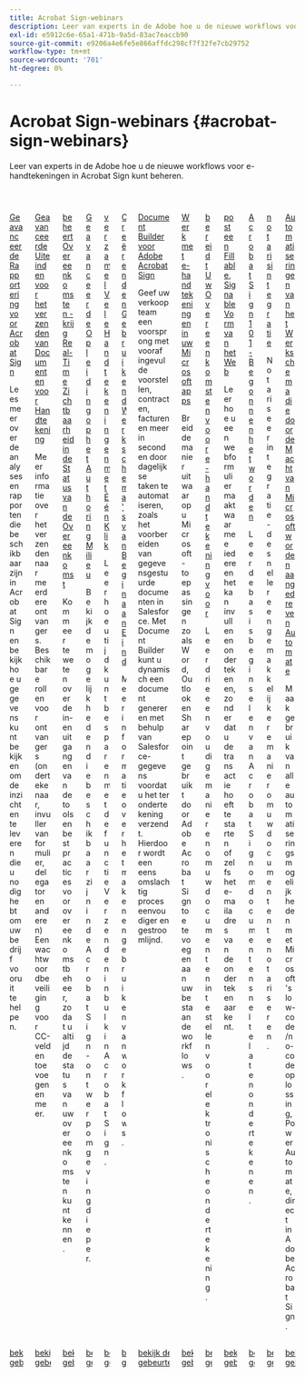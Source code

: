 ```yaml
---
title: Acrobat Sign-webinars
description: Leer van experts in de Adobe hoe u de nieuwe workflows voor e-handtekeningen in Acrobat Sign kunt beheren.
exl-id: e5912c6e-65a1-471b-9a5d-83ac7eaccb90
source-git-commit: e9206a4e6fe5e866affdc298cf7f32fe7cb29752
workflow-type: tm+mt
source-wordcount: '701'
ht-degree: 0%

---
```


# Acrobat Sign-webinars {#acrobat-sign-webinars}

Leer van experts in de Adobe hoe u de nieuwe workflows voor e-handtekeningen in Acrobat Sign kunt beheren.

<!-- CARDS

* https://experienceleague.adobe.com/nl/docs/events/acrobat-sign-webinars/advanced-reporting
* https://experienceleague.adobe.com/nl/docs/events/acrobat-sign-webinars/advanced-sending-documents-signature
* https://experienceleague.adobe.com/nl/docs/events/acrobat-sign-webinars/agreement-status
* https://experienceleague.adobe.com/nl/docs/events/acrobat-sign-webinars/authoring-environment
* https://experienceleague.adobe.com/nl/docs/events/acrobat-sign-webinars/collect-signatures
* https://experienceleague.adobe.com/nl/docs/events/acrobat-sign-webinars/create-use-workflows
* https://experienceleague.adobe.com/nl/docs/events/acrobat-sign-webinars/document-builder
* https://experienceleague.adobe.com/nl/docs/events/acrobat-sign-webinars/e-signature-microsoft
* https://experienceleague.adobe.com/nl/docs/events/acrobat-sign-webinars/e-signature-setup
* https://experienceleague.adobe.com/nl/docs/events/acrobat-sign-webinars/fillable-signable-web-form
* https://experienceleague.adobe.com/nl/docs/events/acrobat-sign-webinars/getting-started
* https://experienceleague.adobe.com/nl/docs/events/acrobat-sign-webinars/notarize
* https://experienceleague.adobe.com/nl/docs/events/acrobat-sign-webinars/workflow-automations

-->
<!-- START CARDS HTML - DO NOT MODIFY BY HAND -->
<div class="columns">
    <div class="column is-half-tablet is-half-desktop is-one-third-widescreen" aria-label="Advanced Reporting for Acrobat Sign">
        <div class="card" style="height: 100%; display: flex; flex-direction: column; height: 100%;">
            <div class="card-image">
                <figure class="image x-is-16by9">
                    <a href="https://experienceleague.adobe.com/nl/docs/events/acrobat-sign-webinars/advanced-reporting" title="Geavanceerde rapportage voor Acrobat Sign">
                        <img class="is-bordered-r-small" src="https://video.tv.adobe.com/v/3428191/?format=jpeg&nocache=1731453823479" alt="Geavanceerde rapportage voor Acrobat Sign"
                             style="width: 100%; aspect-ratio: 16 / 9; object-fit: cover; overflow: hidden; display: block; margin: auto;">
                    </a>
                </figure>
            </div>
            <div class="card-content is-padded-small" style="display: flex; flex-direction: column; flex-grow: 1; justify-content: space-between;">
                <div class="top-card-content">
                    <p class="headline is-size-6 has-text-weight-bold">
                        <a href="https://experienceleague.adobe.com/nl/docs/events/acrobat-sign-webinars/advanced-reporting" title="Geavanceerde rapportage voor Acrobat Sign"> Geavanceerde Rapportering voor Acrobat Sign </a>
                    </p>
                    <p class="is-size-6">Lees meer over de analyses en rapporten die beschikbaar zijn in Acrobat Sign en bekijk hoe u gegevens kunt bekijken om de inzichten te leveren die u nodig hebt om uw bedrijf vooruit te helpen.</p>
                </div>
                <a href="https://experienceleague.adobe.com/nl/docs/events/acrobat-sign-webinars/advanced-reporting" class="spectrum-Button spectrum-Button--outline spectrum-Button--primary spectrum-Button--sizeM" style="align-self: flex-start; margin-top: 1rem;">
                    <span class="spectrum-Button-label has-no-wrap has-text-weight-bold"> bekijk de gebeurtenisopname </span>
                </a>
            </div>
        </div>
    </div>
    <div class="column is-half-tablet is-half-desktop is-one-third-widescreen" aria-label="Advanced Tips for Sending Documents for Signature">
        <div class="card" style="height: 100%; display: flex; flex-direction: column; height: 100%;">
            <div class="card-image">
                <figure class="image x-is-16by9">
                    <a href="https://experienceleague.adobe.com/nl/docs/events/acrobat-sign-webinars/advanced-sending-documents-signature" title="Geavanceerde tips voor het verzenden van documenten ter ondertekening">
                        <img class="is-bordered-r-small" src="https://video.tv.adobe.com/v/3428186/?format=jpeg&nocache=1731453823460" alt="Geavanceerde tips voor het verzenden van documenten ter ondertekening"
                             style="width: 100%; aspect-ratio: 16 / 9; object-fit: cover; overflow: hidden; display: block; margin: auto;">
                    </a>
                </figure>
            </div>
            <div class="card-content is-padded-small" style="display: flex; flex-direction: column; flex-grow: 1; justify-content: space-between;">
                <div class="top-card-content">
                    <p class="headline is-size-6 has-text-weight-bold">
                        <a href="https://experienceleague.adobe.com/nl/docs/events/acrobat-sign-webinars/advanced-sending-documents-signature" title="Geavanceerde tips voor het verzenden van documenten ter ondertekening"> Geavanceerde Uiteinden voor het verzenden van Documenten voor Handtekening </a>
                    </p>
                    <p class="is-size-6">Meer informatie over het verzenden naar meerdere ontvangers. Beschikbare rollen voor ontvangers (ondertekenaar, invuller van formulier, delegator en anderen) Een wachtwoordbeveiliging voor CC-velden toevoegen en meer.</p>
                </div>
                <a href="https://experienceleague.adobe.com/nl/docs/events/acrobat-sign-webinars/advanced-sending-documents-signature" class="spectrum-Button spectrum-Button--outline spectrum-Button--primary spectrum-Button--sizeM" style="align-self: flex-start; margin-top: 1rem;">
                    <span class="spectrum-Button-label has-no-wrap has-text-weight-bold"> bekijk de gebeurtenisopname </span>
                </a>
            </div>
        </div>
    </div>
    <div class="column is-half-tablet is-half-desktop is-one-third-widescreen" aria-label="Manage Agreements - Get Real-Time Visibility into Agreement Status">
        <div class="card" style="height: 100%; display: flex; flex-direction: column; height: 100%;">
            <div class="card-image">
                <figure class="image x-is-16by9">
                    <a href="https://experienceleague.adobe.com/nl/docs/events/acrobat-sign-webinars/agreement-status" title="Overeenkomsten beheren - Real-Time zichtbaarheid in overeenkomststatus krijgen">
                        <img class="is-bordered-r-small" src="https://video.tv.adobe.com/v/3428190/?format=jpeg&nocache=1731453823516" alt="Overeenkomsten beheren - Real-Time zichtbaarheid in overeenkomststatus krijgen"
                             style="width: 100%; aspect-ratio: 16 / 9; object-fit: cover; overflow: hidden; display: block; margin: auto;">
                    </a>
                </figure>
            </div>
            <div class="card-content is-padded-small" style="display: flex; flex-direction: column; flex-grow: 1; justify-content: space-between;">
                <div class="top-card-content">
                    <p class="headline is-size-6 has-text-weight-bold">
                        <a href="https://experienceleague.adobe.com/nl/docs/events/acrobat-sign-webinars/agreement-status" title="Overeenkomsten beheren - Real-Time zichtbaarheid in overeenkomststatus krijgen"> beheert Overeenkomsten - krijg Real-Time Zichtbaarheid in de Status van de Overeenkomst </a>
                    </p>
                    <p class="is-size-6">Kom meer te weten over de in- en uitgangen van de tools en best practices voor overeenkomstbeheer, zodat u altijd de status van uw overeenkomsten kunt kennen.</p>
                </div>
                <a href="https://experienceleague.adobe.com/nl/docs/events/acrobat-sign-webinars/agreement-status" class="spectrum-Button spectrum-Button--outline spectrum-Button--primary spectrum-Button--sizeM" style="align-self: flex-start; margin-top: 1rem;">
                    <span class="spectrum-Button-label has-no-wrap has-text-weight-bold"> bekijk de gebeurtenisopname </span>
                </a>
            </div>
        </div>
    </div>
    <div class="column is-half-tablet is-half-desktop is-one-third-widescreen" aria-label="Advanced Training on Authoring Environment">
        <div class="card" style="height: 100%; display: flex; flex-direction: column; height: 100%;">
            <div class="card-image">
                <figure class="image x-is-16by9">
                    <a href="https://experienceleague.adobe.com/nl/docs/events/acrobat-sign-webinars/authoring-environment" title="Geavanceerde training voor ontwerpomgeving">
                        <img class="is-bordered-r-small" src="https://video.tv.adobe.com/v/3428189/?format=jpeg&nocache=1731453823517" alt="Geavanceerde training voor ontwerpomgeving"
                             style="width: 100%; aspect-ratio: 16 / 9; object-fit: cover; overflow: hidden; display: block; margin: auto;">
                    </a>
                </figure>
            </div>
            <div class="card-content is-padded-small" style="display: flex; flex-direction: column; flex-grow: 1; justify-content: space-between;">
                <div class="top-card-content">
                    <p class="headline is-size-6 has-text-weight-bold">
                        <a href="https://experienceleague.adobe.com/nl/docs/events/acrobat-sign-webinars/authoring-environment" title="Geavanceerde training voor ontwerpomgeving"> Geavanceerde Opleiding op het Authoring Milieu </a>
                    </p>
                    <p class="is-size-6">Bekijk de mogelijkheden die beschikbaar zijn in de Acrobat Sign-ontwerpomgeving dieper.</p>
                </div>
                <a href="https://experienceleague.adobe.com/nl/docs/events/acrobat-sign-webinars/authoring-environment" class="spectrum-Button spectrum-Button--outline spectrum-Button--primary spectrum-Button--sizeM" style="align-self: flex-start; margin-top: 1rem;">
                    <span class="spectrum-Button-label has-no-wrap has-text-weight-bold"> bekijk de gebeurtenisopname </span>
                </a>
            </div>
        </div>
    </div>
    <div class="column is-half-tablet is-half-desktop is-one-third-widescreen" aria-label="Collect Many Signatures with One Click">
        <div class="card" style="height: 100%; display: flex; flex-direction: column; height: 100%;">
            <div class="card-image">
                <figure class="image x-is-16by9">
                    <a href="https://experienceleague.adobe.com/nl/docs/events/acrobat-sign-webinars/collect-signatures" title="Vele handtekeningen verzamelen met één klik">
                        <img class="is-bordered-r-small" src="https://video.tv.adobe.com/v/3428188/?format=jpeg&nocache=1731453823488" alt="Vele handtekeningen verzamelen met één klik"
                             style="width: 100%; aspect-ratio: 16 / 9; object-fit: cover; overflow: hidden; display: block; margin: auto;">
                    </a>
                </figure>
            </div>
            <div class="card-content is-padded-small" style="display: flex; flex-direction: column; flex-grow: 1; justify-content: space-between;">
                <div class="top-card-content">
                    <p class="headline is-size-6 has-text-weight-bold">
                        <a href="https://experienceleague.adobe.com/nl/docs/events/acrobat-sign-webinars/collect-signatures" title="Vele handtekeningen verzamelen met één klik"> verzamel Vele Handtekeningen met Één Klik </a>
                    </p>
                    <p class="is-size-6">Leer hoe u tijd kunt besparen met de functie Verzenden in bulk in Acrobat Sign.</p>
                </div>
                <a href="https://experienceleague.adobe.com/nl/docs/events/acrobat-sign-webinars/collect-signatures" class="spectrum-Button spectrum-Button--outline spectrum-Button--primary spectrum-Button--sizeM" style="align-self: flex-start; margin-top: 1rem;">
                    <span class="spectrum-Button-label has-no-wrap has-text-weight-bold"> bekijk de gebeurtenisopname </span>
                </a>
            </div>
        </div>
    </div>
    <div class="column is-half-tablet is-half-desktop is-one-third-widescreen" aria-label="Creating and Using Workflows from Beginning to End">
        <div class="card" style="height: 100%; display: flex; flex-direction: column; height: 100%;">
            <div class="card-image">
                <figure class="image x-is-16by9">
                    <a href="https://experienceleague.adobe.com/nl/docs/events/acrobat-sign-webinars/create-use-workflows" title="Workflows maken en gebruiken van begin tot eind">
                        <img class="is-bordered-r-small" src="https://video.tv.adobe.com/v/3428192/?format=jpeg&nocache=1731453823485" alt="Workflows maken en gebruiken van begin tot eind"
                             style="width: 100%; aspect-ratio: 16 / 9; object-fit: cover; overflow: hidden; display: block; margin: auto;">
                    </a>
                </figure>
            </div>
            <div class="card-content is-padded-small" style="display: flex; flex-direction: column; flex-grow: 1; justify-content: space-between;">
                <div class="top-card-content">
                    <p class="headline is-size-6 has-text-weight-bold">
                        <a href="https://experienceleague.adobe.com/nl/docs/events/acrobat-sign-webinars/create-use-workflows" title="Workflows maken en gebruiken van begin tot eind"> Creërend en Gebruikend Werkschema's van Begin aan Eind </a>
                    </p>
                    <p class="is-size-6">Meer informatie over het maken en gebruiken van workflows.</p>
                </div>
                <a href="https://experienceleague.adobe.com/nl/docs/events/acrobat-sign-webinars/create-use-workflows" class="spectrum-Button spectrum-Button--outline spectrum-Button--primary spectrum-Button--sizeM" style="align-self: flex-start; margin-top: 1rem;">
                    <span class="spectrum-Button-label has-no-wrap has-text-weight-bold"> bekijk de gebeurtenisopname </span>
                </a>
            </div>
        </div>
    </div>
    <div class="column is-half-tablet is-half-desktop is-one-third-widescreen" aria-label="Document Builder for Adobe Acrobat Sign">
        <div class="card" style="height: 100%; display: flex; flex-direction: column; height: 100%;">
            <div class="card-image">
                <figure class="image x-is-16by9">
                    <a href="https://experienceleague.adobe.com/nl/docs/events/acrobat-sign-webinars/document-builder" title="Document Builder voor Adobe Acrobat Sign">
                        <img class="is-bordered-r-small" src="https://video.tv.adobe.com/v/3428193/?format=jpeg&nocache=1731453823516" alt="Document Builder voor Adobe Acrobat Sign"
                             style="width: 100%; aspect-ratio: 16 / 9; object-fit: cover; overflow: hidden; display: block; margin: auto;">
                    </a>
                </figure>
            </div>
            <div class="card-content is-padded-small" style="display: flex; flex-direction: column; flex-grow: 1; justify-content: space-between;">
                <div class="top-card-content">
                    <p class="headline is-size-6 has-text-weight-bold">
                        <a href="https://experienceleague.adobe.com/nl/docs/events/acrobat-sign-webinars/document-builder" title="Document Builder voor Adobe Acrobat Sign"> Document Builder voor Adobe Acrobat Sign </a>
                    </p>
                    <p class="is-size-6">Geef uw verkoopteam een voorsprong met vooraf ingevulde voorstellen, contracten, facturen en meer in seconden door dagelijkse taken te automatiseren, zoals het voorbereiden van gegevensgestuurde documenten in Salesforce. Met Document Builder kunt u dynamisch een document genereren met behulp van Salesforce-gegevens voordat u het ter ondertekening verzendt. Hierdoor wordt een eens omslachtig proces eenvoudiger en gestroomlijnd.</p>
                </div>
                <a href="https://experienceleague.adobe.com/nl/docs/events/acrobat-sign-webinars/document-builder" class="spectrum-Button spectrum-Button--outline spectrum-Button--primary spectrum-Button--sizeM" style="align-self: flex-start; margin-top: 1rem;">
                    <span class="spectrum-Button-label has-no-wrap has-text-weight-bold"> bekijk de gebeurtenisopname </span>
                </a>
            </div>
        </div>
    </div>
    <div class="column is-half-tablet is-half-desktop is-one-third-widescreen" aria-label="Work with e-signatures in your Microsoft apps">
        <div class="card" style="height: 100%; display: flex; flex-direction: column; height: 100%;">
            <div class="card-image">
                <figure class="image x-is-16by9">
                    <a href="https://experienceleague.adobe.com/nl/docs/events/acrobat-sign-webinars/e-signature-microsoft" title="Werken met e-handtekeningen in uw Microsoft-toepassingen">
                        <img class="is-bordered-r-small" src="https://video.tv.adobe.com/v/3428185/?format=jpeg&nocache=1731453823517" alt="Werken met e-handtekeningen in uw Microsoft-toepassingen"
                             style="width: 100%; aspect-ratio: 16 / 9; object-fit: cover; overflow: hidden; display: block; margin: auto;">
                    </a>
                </figure>
            </div>
            <div class="card-content is-padded-small" style="display: flex; flex-direction: column; flex-grow: 1; justify-content: space-between;">
                <div class="top-card-content">
                    <p class="headline is-size-6 has-text-weight-bold">
                        <a href="https://experienceleague.adobe.com/nl/docs/events/acrobat-sign-webinars/e-signature-microsoft" title="Werken met e-handtekeningen in uw Microsoft-toepassingen"> Werk met e-handtekeningen in uw Microsoft apps </a>
                    </p>
                    <p class="is-size-6">Breid de manier uit waarop u Microsoft-toepassingen zoals Word, Outlook en Sharepoint gebruikt door Adobe Acrobat Sign toe te voegen aan uw bestaande workflows.</p>
                </div>
                <a href="https://experienceleague.adobe.com/nl/docs/events/acrobat-sign-webinars/e-signature-microsoft" class="spectrum-Button spectrum-Button--outline spectrum-Button--primary spectrum-Button--sizeM" style="align-self: flex-start; margin-top: 1rem;">
                    <span class="spectrum-Button-label has-no-wrap has-text-weight-bold"> bekijk de gebeurtenisopname </span>
                </a>
            </div>
        </div>
    </div>
    <div class="column is-half-tablet is-half-desktop is-one-third-widescreen" aria-label="Prepare Your Agreements for e-signature">
        <div class="card" style="height: 100%; display: flex; flex-direction: column; height: 100%;">
            <div class="card-image">
                <figure class="image x-is-16by9">
                    <a href="https://experienceleague.adobe.com/nl/docs/events/acrobat-sign-webinars/e-signature-setup" title="Uw overeenkomsten voorbereiden voor elektronische ondertekening">
                        <img class="is-bordered-r-small" src="https://video.tv.adobe.com/v/3428184/?format=jpeg&nocache=1731453823483" alt="Uw overeenkomsten voorbereiden voor elektronische ondertekening"
                             style="width: 100%; aspect-ratio: 16 / 9; object-fit: cover; overflow: hidden; display: block; margin: auto;">
                    </a>
                </figure>
            </div>
            <div class="card-content is-padded-small" style="display: flex; flex-direction: column; flex-grow: 1; justify-content: space-between;">
                <div class="top-card-content">
                    <p class="headline is-size-6 has-text-weight-bold">
                        <a href="https://experienceleague.adobe.com/nl/docs/events/acrobat-sign-webinars/e-signature-setup" title="Uw overeenkomsten voorbereiden voor elektronische ondertekening"> bereidt Uw Overeenkomsten voor e-handtekening voor </a>
                    </p>
                    <p class="is-size-6">Leer drie eenvoudige manieren om uw documenten in te stellen voor elektronische ondertekening.</p>
                </div>
                <a href="https://experienceleague.adobe.com/nl/docs/events/acrobat-sign-webinars/e-signature-setup" class="spectrum-Button spectrum-Button--outline spectrum-Button--primary spectrum-Button--sizeM" style="align-self: flex-start; margin-top: 1rem;">
                    <span class="spectrum-Button-label has-no-wrap has-text-weight-bold"> bekijk de gebeurtenisopname </span>
                </a>
            </div>
        </div>
    </div>
    <div class="column is-half-tablet is-half-desktop is-one-third-widescreen" aria-label="Post a Fillable, Signable Web Form">
        <div class="card" style="height: 100%; display: flex; flex-direction: column; height: 100%;">
            <div class="card-image">
                <figure class="image x-is-16by9">
                    <a href="https://experienceleague.adobe.com/nl/docs/events/acrobat-sign-webinars/fillable-signable-web-form" title="Een invulbaar, elektronisch webformulier verzenden">
                        <img class="is-bordered-r-small" src="https://video.tv.adobe.com/v/3428187/?format=jpeg&nocache=1731453823488" alt="Een invulbaar, elektronisch webformulier verzenden"
                             style="width: 100%; aspect-ratio: 16 / 9; object-fit: cover; overflow: hidden; display: block; margin: auto;">
                    </a>
                </figure>
            </div>
            <div class="card-content is-padded-small" style="display: flex; flex-direction: column; flex-grow: 1; justify-content: space-between;">
                <div class="top-card-content">
                    <p class="headline is-size-6 has-text-weight-bold">
                        <a href="https://experienceleague.adobe.com/nl/docs/events/acrobat-sign-webinars/fillable-signable-web-form" title="Een invulbaar, elektronisch webformulier verzenden"> post een Fillable, Signable Vorm van het Web </a>
                    </p>
                    <p class="is-size-6">Leer hoe u een webformulier maakt waarmee iedereen het kan invullen en ondertekenen, zonder dat u de transactie hoeft te starten of zelfs het e-mailadres van de ondertekenaar kent.</p>
                </div>
                <a href="https://experienceleague.adobe.com/nl/docs/events/acrobat-sign-webinars/fillable-signable-web-form" class="spectrum-Button spectrum-Button--outline spectrum-Button--primary spectrum-Button--sizeM" style="align-self: flex-start; margin-top: 1rem;">
                    <span class="spectrum-Button-label has-no-wrap has-text-weight-bold"> bekijk de gebeurtenisopname </span>
                </a>
            </div>
        </div>
    </div>
    <div class="column is-half-tablet is-half-desktop is-one-third-widescreen" aria-label="Acrobat Sign 101 - Getting Started">
        <div class="card" style="height: 100%; display: flex; flex-direction: column; height: 100%;">
            <div class="card-image">
                <figure class="image x-is-16by9">
                    <a href="https://experienceleague.adobe.com/nl/docs/events/acrobat-sign-webinars/getting-started" title="Acrobat Sign 101 - Aan de slag">
                        <img class="is-bordered-r-small" src="https://video.tv.adobe.com/v/3428183/?format=jpeg&nocache=1731453823457" alt="Acrobat Sign 101 - Aan de slag"
                             style="width: 100%; aspect-ratio: 16 / 9; object-fit: cover; overflow: hidden; display: block; margin: auto;">
                    </a>
                </figure>
            </div>
            <div class="card-content is-padded-small" style="display: flex; flex-direction: column; flex-grow: 1; justify-content: space-between;">
                <div class="top-card-content">
                    <p class="headline is-size-6 has-text-weight-bold">
                        <a href="https://experienceleague.adobe.com/nl/docs/events/acrobat-sign-webinars/getting-started" title="Acrobat Sign 101 - Aan de slag"> Acrobat Sign 101 - Begonnen het worden </a>
                    </p>
                    <p class="is-size-6">Leer de basisbeginselen van Acrobat Sign om documenten snel te laten ondertekenen.</p>
                </div>
                <a href="https://experienceleague.adobe.com/nl/docs/events/acrobat-sign-webinars/getting-started" class="spectrum-Button spectrum-Button--outline spectrum-Button--primary spectrum-Button--sizeM" style="align-self: flex-start; margin-top: 1rem;">
                    <span class="spectrum-Button-label has-no-wrap has-text-weight-bold"> bekijk de gebeurtenisopname </span>
                </a>
            </div>
        </div>
    </div>
    <div class="column is-half-tablet is-half-desktop is-one-third-widescreen" aria-label="Notarize Integration">
        <div class="card" style="height: 100%; display: flex; flex-direction: column; height: 100%;">
            <div class="card-image">
                <figure class="image x-is-16by9">
                    <a href="https://experienceleague.adobe.com/nl/docs/events/acrobat-sign-webinars/notarize" title="Notarisintegratie">
                        <img class="is-bordered-r-small" src="https://video.tv.adobe.com/v/3428195/?format=jpeg&nocache=1731453823489" alt="Notarisintegratie"
                             style="width: 100%; aspect-ratio: 16 / 9; object-fit: cover; overflow: hidden; display: block; margin: auto;">
                    </a>
                </figure>
            </div>
            <div class="card-content is-padded-small" style="display: flex; flex-direction: column; flex-grow: 1; justify-content: space-between;">
                <div class="top-card-content">
                    <p class="headline is-size-6 has-text-weight-bold">
                        <a href="https://experienceleague.adobe.com/nl/docs/events/acrobat-sign-webinars/notarize" title="Notarisintegratie"> notarisintegratie </a>
                    </p>
                    <p class="is-size-6">Notariseer integratie - de snellere en gemakkelijkere manier om uw documenten te notariseren.</p>
                </div>
                <a href="https://experienceleague.adobe.com/nl/docs/events/acrobat-sign-webinars/notarize" class="spectrum-Button spectrum-Button--outline spectrum-Button--primary spectrum-Button--sizeM" style="align-self: flex-start; margin-top: 1rem;">
                    <span class="spectrum-Button-label has-no-wrap has-text-weight-bold"> bekijk de gebeurtenisopname </span>
                </a>
            </div>
        </div>
    </div>
    <div class="column is-half-tablet is-half-desktop is-one-third-widescreen" aria-label="Workflow Automations Powered by Microsoft Power Automate">
        <div class="card" style="height: 100%; display: flex; flex-direction: column; height: 100%;">
            <div class="card-image">
                <figure class="image x-is-16by9">
                    <a href="https://experienceleague.adobe.com/nl/docs/events/acrobat-sign-webinars/workflow-automations" title="Workflow Automated met Microsoft Power Automate">
                        <img class="is-bordered-r-small" src="https://video.tv.adobe.com/v/3428194/?format=jpeg&nocache=1731453823611" alt="Workflow Automated met Microsoft Power Automate"
                             style="width: 100%; aspect-ratio: 16 / 9; object-fit: cover; overflow: hidden; display: block; margin: auto;">
                    </a>
                </figure>
            </div>
            <div class="card-content is-padded-small" style="display: flex; flex-direction: column; flex-grow: 1; justify-content: space-between;">
                <div class="top-card-content">
                    <p class="headline is-size-6 has-text-weight-bold">
                        <a href="https://experienceleague.adobe.com/nl/docs/events/acrobat-sign-webinars/workflow-automations" title="Workflow Automated met Microsoft Power Automate"> Automatiseringen van het Werkschema die door de Macht van Microsoft worden aangedreven Automate </a>
                    </p>
                    <p class="is-size-6">Maak gebruik van alle automatiseringsmogelijkheden met Microsoft's low-code/no-code oplossing, Power Automate, direct in Adobe Acrobat Sign.</p>
                </div>
                <a href="https://experienceleague.adobe.com/nl/docs/events/acrobat-sign-webinars/workflow-automations" class="spectrum-Button spectrum-Button--outline spectrum-Button--primary spectrum-Button--sizeM" style="align-self: flex-start; margin-top: 1rem;">
                    <span class="spectrum-Button-label has-no-wrap has-text-weight-bold"> bekijk de gebeurtenisopname </span>
                </a>
            </div>
        </div>
    </div>
</div>
<!-- END CARDS HTML - DO NOT MODIFY BY HAND -->
